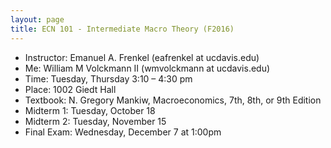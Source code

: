 ```yaml
---
layout: page
title: ECN 101 - Intermediate Macro Theory (F2016)
---
```


* Instructor: Emanuel A. Frenkel (eafrenkel at ucdavis.edu)
* Me: William M Volckmann II (wmvolckmann at ucdavis.edu)
* Time: Tuesday, Thursday 3:10 – 4:30 pm
* Place: 1002 Giedt Hall
* Textbook: N. Gregory Mankiw, Macroeconomics, 7th, 8th, or 9th Edition
* Midterm 1: Tuesday, October 18
* Midterm 2: Tuesday, November 15
* Final Exam: Wednesday, December 7 at 1:00pm
